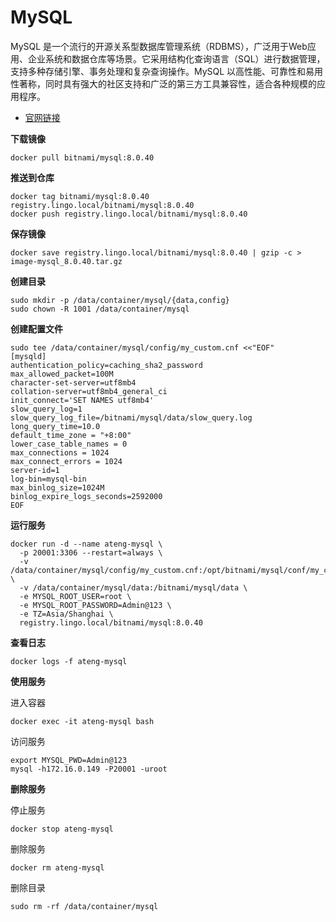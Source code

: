 # MySQL

MySQL 是一个流行的开源关系型数据库管理系统（RDBMS），广泛用于Web应用、企业系统和数据仓库等场景。它采用结构化查询语言（SQL）进行数据管理，支持多种存储引擎、事务处理和复杂查询操作。MySQL 以高性能、可靠性和易用性著称，同时具有强大的社区支持和广泛的第三方工具兼容性，适合各种规模的应用程序。

- [官网链接](https://www.mysql.com/)

**下载镜像**

```
docker pull bitnami/mysql:8.0.40
```

**推送到仓库**

```
docker tag bitnami/mysql:8.0.40 registry.lingo.local/bitnami/mysql:8.0.40
docker push registry.lingo.local/bitnami/mysql:8.0.40
```

**保存镜像**

```
docker save registry.lingo.local/bitnami/mysql:8.0.40 | gzip -c > image-mysql_8.0.40.tar.gz
```

**创建目录**

```
sudo mkdir -p /data/container/mysql/{data,config}
sudo chown -R 1001 /data/container/mysql
```

**创建配置文件**

```
sudo tee /data/container/mysql/config/my_custom.cnf <<"EOF"
[mysqld]
authentication_policy=caching_sha2_password
max_allowed_packet=100M
character-set-server=utf8mb4
collation-server=utf8mb4_general_ci
init_connect='SET NAMES utf8mb4'
slow_query_log=1
slow_query_log_file=/bitnami/mysql/data/slow_query.log
long_query_time=10.0
default_time_zone = "+8:00"
lower_case_table_names = 0
max_connections = 1024
max_connect_errors = 1024
server-id=1
log-bin=mysql-bin
max_binlog_size=1024M
binlog_expire_logs_seconds=2592000
EOF
```

**运行服务**

```
docker run -d --name ateng-mysql \
  -p 20001:3306 --restart=always \
  -v /data/container/mysql/config/my_custom.cnf:/opt/bitnami/mysql/conf/my_custom.cnf:ro \
  -v /data/container/mysql/data:/bitnami/mysql/data \
  -e MYSQL_ROOT_USER=root \
  -e MYSQL_ROOT_PASSWORD=Admin@123 \
  -e TZ=Asia/Shanghai \
  registry.lingo.local/bitnami/mysql:8.0.40
```

**查看日志**

```
docker logs -f ateng-mysql
```

**使用服务**

进入容器

```
docker exec -it ateng-mysql bash
```

访问服务

```
export MYSQL_PWD=Admin@123
mysql -h172.16.0.149 -P20001 -uroot
```

**删除服务**

停止服务

```
docker stop ateng-mysql
```

删除服务

```
docker rm ateng-mysql
```

删除目录

```
sudo rm -rf /data/container/mysql
```

